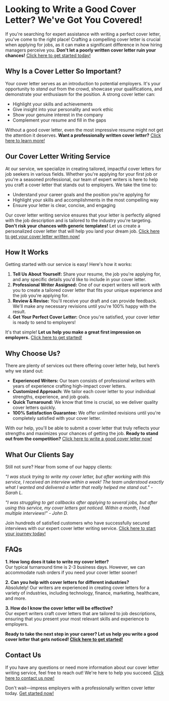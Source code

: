 # Looking to Write a Good Cover Letter? We've Got You Covered!

If you're searching for expert assistance with writing a perfect cover letter, you've come to the right place! Crafting a compelling cover letter is crucial when applying for jobs, as it can make a significant difference in how hiring managers perceive you. **Don't let a poorly written cover letter ruin your chances!** [Click here to get started today!](https://tinyurl.com/topessay?keyword=write+a+good+cover+letter)

## Why Is a Cover Letter So Important?

Your cover letter serves as an introduction to potential employers. It's your opportunity to _stand out_ from the crowd, showcase your qualifications, and demonstrate your enthusiasm for the position. A strong cover letter can:

- Highlight your skills and achievements
- Give insight into your personality and work ethic
- Show your genuine interest in the company
- Complement your resume and fill in the gaps

Without a good cover letter, even the most impressive resume might not get the attention it deserves. **Want a professionally written cover letter?** [Click here to learn more!](https://tinyurl.com/topessay?keyword=write+a+good+cover+letter)

## Our Cover Letter Writing Service

At our service, we specialize in creating tailored, impactful cover letters for job seekers in various fields. Whether you're applying for your first job or you're a seasoned professional, our team of expert writers is here to help you craft a cover letter that stands out to employers. We take the time to:

- Understand your career goals and the position you're applying for
- Highlight your skills and accomplishments in the most compelling way
- Ensure your letter is clear, concise, and engaging

Our cover letter writing service ensures that your letter is perfectly aligned with the job description and is tailored to the industry you're targeting. **Don't risk your chances with generic templates!** Let us create a personalized cover letter that will help you land your dream job. [Click here to get your cover letter written now!](https://tinyurl.com/topessay?keyword=write+a+good+cover+letter)

## How It Works

Getting started with our service is easy! Here's how it works:

1. **Tell Us About Yourself:** Share your resume, the job you're applying for, and any specific details you'd like to include in your cover letter.
2. **Professional Writer Assigned:** One of our expert writers will work with you to create a tailored cover letter that fits your unique experience and the job you're applying for.
3. **Review & Revise:** You'll receive your draft and can provide feedback. We'll make any necessary revisions until you're 100% happy with the result.
4. **Get Your Perfect Cover Letter:** Once you're satisfied, your cover letter is ready to send to employers!

It's that simple! **Let us help you make a great first impression on employers.** [Click here to get started!](https://tinyurl.com/topessay?keyword=write+a+good+cover+letter)

## Why Choose Us?

There are plenty of services out there offering cover letter help, but here’s why we stand out:

- **Experienced Writers:** Our team consists of professional writers with years of experience crafting high-impact cover letters.
- **Customized Approach:** We tailor each cover letter to your individual strengths, experience, and job goals.
- **Quick Turnaround:** We know that time is crucial, so we deliver quality cover letters quickly.
- **100% Satisfaction Guarantee:** We offer unlimited revisions until you're completely satisfied with your cover letter.

With our help, you'll be able to submit a cover letter that truly reflects your strengths and maximizes your chances of getting the job. **Ready to stand out from the competition?** [Click here to write a good cover letter now!](https://tinyurl.com/topessay?keyword=write+a+good+cover+letter)

## What Our Clients Say

Still not sure? Hear from some of our happy clients:

_"I was stuck trying to write my cover letter, but after working with this service, I received an interview within a week! The team understood exactly what I wanted and delivered a letter that really helped me stand out." - Sarah L._

_"I was struggling to get callbacks after applying to several jobs, but after using this service, my cover letters got noticed. Within a month, I had multiple interviews!" - John D._

Join hundreds of satisfied customers who have successfully secured interviews with our expert cover letter writing service. [Click here to start your journey today!](https://tinyurl.com/topessay?keyword=write+a+good+cover+letter)

## FAQs

**1. How long does it take to write my cover letter?**  
Our typical turnaround time is 2-3 business days. However, we can accommodate rush orders if you need your cover letter sooner!

**2. Can you help with cover letters for different industries?**  
Absolutely! Our writers are experienced in creating cover letters for a variety of industries, including technology, finance, marketing, healthcare, and more.

**3. How do I know the cover letter will be effective?**  
Our expert writers craft cover letters that are tailored to job descriptions, ensuring that you present your most relevant skills and experience to employers.

**Ready to take the next step in your career? Let us help you write a good cover letter that gets noticed! [Click here to get started!](https://tinyurl.com/topessay?keyword=write+a+good+cover+letter)**

## Contact Us

If you have any questions or need more information about our cover letter writing service, feel free to reach out! We're here to help you succeed. [Click here to contact us now!](https://tinyurl.com/topessay?keyword=write+a+good+cover+letter)

Don't wait—impress employers with a professionally written cover letter today. [Get started now!](https://tinyurl.com/topessay?keyword=write+a+good+cover+letter)
